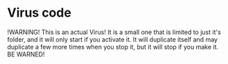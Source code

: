 # Virus code
!WARNING! This is an actual Virus! It is a small one that is limited to just it's folder, and it will only start if you activate it. It will duplicate itself and may duplicate a few more times when you stop it, but it will stop if you make it. BE WARNED!
